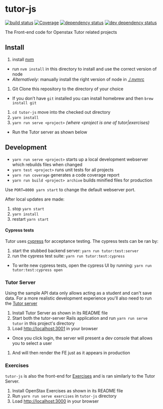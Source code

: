# tutor-js
[![build status][travis-image]][travis-url]
[![Coverage][codecov-image]][codecov-url]
[![dependency status][dependency-image]][dependency-url]
[![dev dependency status][dev-dependency-image]][dev-dependency-url]

The Front-end code for Openstax Tutor related projects

## Install

1. install [nvm](https://github.com/creationix/nvm)
  - run `nvm install` in this directory to install and use the correct version of node
  - _Alternatively:_ manually install the right version of node in [./.nvmrc](./.nvmrc)
1. Git Clone this repository to the directory of your choice
  - If you don’t have `git` installed you can install homebrew and then `brew install git`
1. `cd tutor-js` move into the checked out directory
1. `yarn install`
1. `yarn run serve <project>` *(where <project is one of tutor|exercises)*

 - Run the Tutor server as shown below

## Development

- `yarn run serve <project>` starts up a local development webserver which rebuilds files when changed
- `yarn test <project>` runs unit tests for all projects
- `yarn run coverage` generates a code coverage report
- `yarn run build <project> archive` builds minified files for production

Use `PORT=8000 yarn start` to change the default webserver port.

After local updates are made:

1. stop `yarn start`
1. `yarn install`
1. restart `yarn start`

#### Cypress tests

Tutor uses [cypress](https://www.cypress.io) for acceptance testing.  The cypress tests can be ran by:
1. start the stubbed backend server: `yarn run tutor:test:server`
1. run the cypress test suite: `yarn run tutor:test:cypress`
  * To write new cypress tests, open the cypress UI by running: `yarn run tutor:test:cypress open`

### Tutor Server

Using the sample API data only allows acting as a student and can't save data.  For a more realistic development experience you'll also need to run the [Tutor server](https://github.com/openstax/tutor-server)

1. Install Tutor Server as shown in its README file
1. Start both the tutor-server Rails application and run `yarn run serve tutor` in this project's directory
1. Load <http://localhost:3001> in your browser
  - Once you click login, the server will present a dev console that allows you to select a user
1. And will then render the FE just as it appears in production

### Exercises

`tutor-js` is also the front-end for [Exercises](https://github.com/openstax/exercises) and is ran similarly to the Tutor Server.

1. Install OpenStax Exercises as shown in its README file
1. Run `yarn run serve exercises` in `tutor-js` directory
1. Load <http://localhost:3000> in your browser

[travis-image]: https://img.shields.io/travis/openstax/tutor-js/master.svg?style=flat-square
[travis-url]: https://travis-ci.org/openstax/tutor-js
[dependency-image]: https://img.shields.io/david/openstax/tutor-js.svg?style=flat-square
[dependency-url]: https://david-dm.org/openstax/tutor-js
[dev-dependency-image]: https://img.shields.io/david/dev/openstax/tutor-js.svg?style=flat-square
[dev-dependency-url]: https://david-dm.org/openstax/tutor-js#info=devDependencies
[codecov-image]: https://img.shields.io/codecov/c/github/openstax/tutor-js.svg?style=flat-square
[codecov-url]: https://codecov.io/gh/openstax/tutor-js
